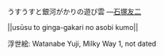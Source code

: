 うすうすと銀河がかりの遊び雲
—[石塚友二](https://ja.wikipedia.org/wiki/石塚友二)

||usūsu to ginga-gakari no asobi kumo||

浮世絵: Watanabe Yuji, Milky Way 1, not dated